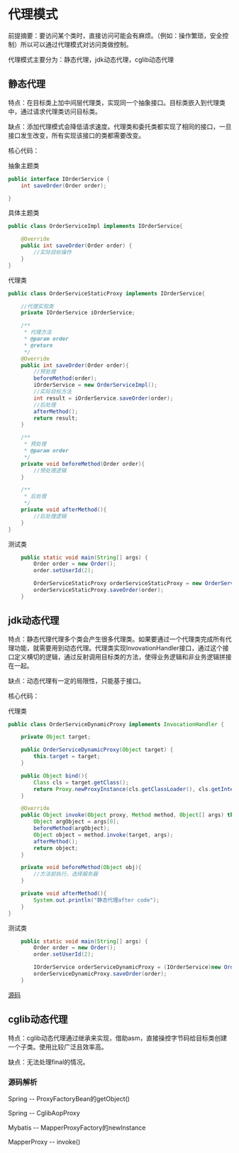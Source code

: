 # 代理模式

前提摘要：要访问某个类时，直接访问可能会有麻烦。（例如：操作繁琐，安全控制）所以可以通过代理模式对访问类做控制。

代理模式主要分为：静态代理，jdk动态代理，cglib动态代理

## 静态代理

特点：在目标类上加中间层代理类，实现同一个抽象接口。目标类嵌入到代理类中，通过请求代理类访问目标类。

缺点：添加代理模式会降低请求速度。代理类和委托类都实现了相同的接口，一旦接口发生改变，所有实现该接口的类都需要改变。

核心代码：

抽象主题类

```java
public interface IOrderService {
    int saveOrder(Order order);

}
```

具体主题类

```java
public class OrderServiceImpl implements IOrderService{

    @Override
    public int saveOrder(Order order) {
		//实际目标操作
    }
}
```

代理类

```java
public class OrderServiceStaticProxy implements IOrderService{

    //代理实现类
    private IOrderService iOrderService;

    /**
     * 代理方法
     * @param order
     * @return
     */
    @Override
    public int saveOrder(Order order){
        //预处理
        beforeMethod(order);
        iOrderService = new OrderServiceImpl();
        //实际目标方法
        int result = iOrderService.saveOrder(order);
        //后处理
        afterMethod();
        return result;
    }

    /**
     * 预处理
     * @param order
     */
    private void beforeMethod(Order order){
        //预处理逻辑
    }

    /**
     * 后处理
     */
    private void afterMethod(){
        //后处理逻辑
    }
}

```

测试类

```java
    public static void main(String[] args) {
        Order order = new Order();
        order.setUserId(2);

        OrderServiceStaticProxy orderServiceStaticProxy = new OrderServiceStaticProxy();
        orderServiceStaticProxy.saveOrder(order);
    }
```

## jdk动态代理

特点：静态代理代理多个类会产生很多代理类。如果要通过一个代理类完成所有代理功能，就需要用到动态代理。代理类实现InvovationHandler接口，通过这个接口定义横切的逻辑，通过反射调用目标类的方法，使得业务逻辑和非业务逻辑拼接在一起。

缺点：动态代理有一定的局限性，只能基于接口。

核心代码：

代理类

```java
public class OrderServiceDynamicProxy implements InvocationHandler {

    private Object target;

    public OrderServiceDynamicProxy(Object target) {
        this.target = target;
    }

    public Object bind(){
        Class cls = target.getClass();
        return Proxy.newProxyInstance(cls.getClassLoader(), cls.getInterfaces(), this);
    }

    @Override
    public Object invoke(Object proxy, Method method, Object[] args) throws Throwable {
        Object argObject = args[0];
        beforeMethod(argObject);
        Object object = method.invoke(target, args);
        afterMethod();
        return object;
    }

    private void beforeMethod(Object obj){
        //方法前执行，选择服务器
    }

    private void afterMethod(){
        System.out.println("静态代理after code");
    }
}
```

测试类

```java
    public static void main(String[] args) {
        Order order = new Order();
        order.setUserId(2);

        IOrderService orderServiceDynamicProxy = (IOrderService)new OrderServiceDynamicProxy(new OrderServiceImpl()).bind();
        orderServiceDynamicProxy.saveOrder(order);
    }
```

[源码](..\SourceCode\defign_pattern\src\main\java\com\geely\design\pattern\structural\proxy)    

## cglib动态代理

特点：cglib动态代理通过继承来实现，借助asm，直接操控字节码给目标类创建一个子类。使用比较广泛且效率高。

缺点：无法处理final的情况。

### 源码解析

Spring -- ProxyFactoryBean的getObject()

Spring -- CglibAopProxy

Mybatis -- MapperProxyFactory的newInstance

MapperProxy -- invoke()